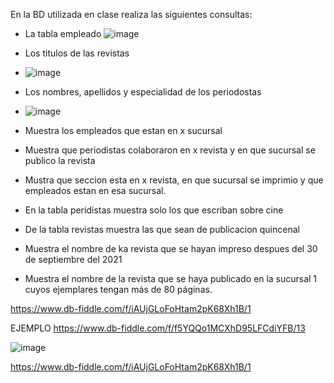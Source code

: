 En la BD utilizada en clase realiza las siguientes consultas:

* La tabla empleado
![image](https://user-images.githubusercontent.com/104279939/172029134-11f48fca-8214-46b3-82fc-0a80a75b58bc.png)

* Los titulos de las revistas
* ![image](https://user-images.githubusercontent.com/104279939/172029467-1cead4c9-a397-4f94-b2b6-480c8782c87c.png)

* Los nombres, apellidos y especialidad de los periodostas
* ![image](https://user-images.githubusercontent.com/104279939/172661001-0033713f-4afe-447c-85ce-e46ec40170b8.png)

* Muestra los empleados que estan en x sucursal
* Muestra que periodistas colaboraron en x revista y en que sucursal se publico la revista
* Mustra que seccion esta en x revista, en que sucursal se imprimio y que empleados estan en esa sucursal.
* En la tabla peridistas muestra solo los que escriban sobre cine
* De la tabla revistas muestra las que sean de publicacion quincenal
* Muestra el nombre de ka revista que se hayan impreso despues del 30 de septiembre del 2021
* Muestra el nombre de la revista que se haya publicado en la sucursal 1 cuyos ejemplares tengan más de 80 páginas.

https://www.db-fiddle.com/f/iAUjGLoFoHtam2pK68Xh1B/1

EJEMPLO
https://www.db-fiddle.com/f/f5YQQo1MCXhD95LFCdiYFB/13


![image](https://user-images.githubusercontent.com/104279939/172029067-4337fb30-a9e1-495b-8313-b55a7a6a91b4.png)

https://www.db-fiddle.com/f/iAUjGLoFoHtam2pK68Xh1B/1
